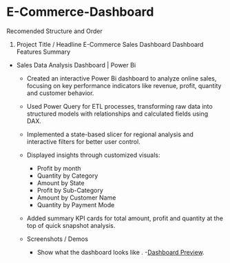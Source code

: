 # E-Commerce-Dashboard
Recomended Structure and Order
1. Project Title / Headline
E-Commerce Sales Dashboard
Dashboard Features Summary
- Sales Data Analysis Dashboard | Power Bi
  *  Created an interactive Power Bi dashboard to analyze online sales, focusing on key performance indicators like revenue, profit, quantity and customer behavior.
  *  Used Power Query for ETL processes, transforming raw data into structured models with relationships and calculated fields using DAX.
  *  Implemented a state-based slicer for regional analysis and interactive filters for better user control.
  *  Displayed insights through customized visuals:
       - Profit by month
       - Quantity by Category
       - Amount by State
       - Profit by Sub-Category
       - Amount by Customer Name
       - Quantity by Payment Mode

  *  Added summary KPI cards for total amount, profit and quantity at the top of quick snapshot analysis.
 
  * Screenshots / Demos
       - Show what the dashboard looks like .
         -[Dashboard Preview](https://github.com/MadneTiru/E-Commerce-Dashboard/blob/main/E-Commerce.png).
